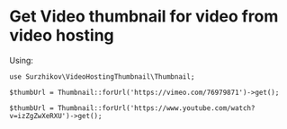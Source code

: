 # Get Video thumbnail for video from video hosting

Using:

```
use Surzhikov\VideoHostingThumbnail\Thumbnail;

$thumbUrl = Thumbnail::forUrl('https://vimeo.com/76979871')->get();

$thumbUrl = Thumbnail::forUrl('https://www.youtube.com/watch?v=izZgZwXeRXU')->get();

```